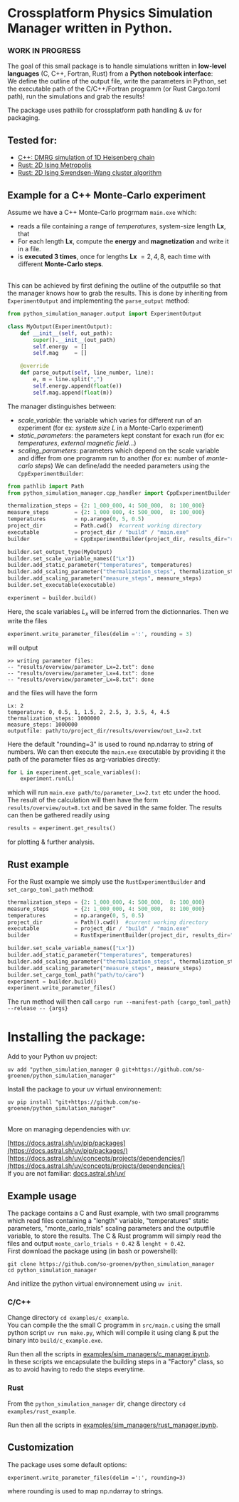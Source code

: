 # Crossplatform Physics Simulation Manager written in Python. 
### WORK IN PROGRESS

The goal of this small package is to handle simulations written in **low-level languages** (C, C++, Fortran, Rust) from a **Python notebook interface**:
<br>
We define the outline of the output file, write the parameters in Python, set the executable path of the C/C++/Fortran programm (or Rust Cargo.toml path), run the simulations and grab the results!<br> 


The package uses pathlib for crossplatform path handling & uv for packaging.<br>
## Tested for:
* [C++: DMRG simulation of 1D Heisenberg chain](https://github.com/so-groenen/DMRG_Antiferro_S-1_Heisenberg_chain)
* [Rust: 2D Ising Metropolis](https://github.com/so-groenen/2d_ising_in_rust)
* [Rust: 2D Ising Swendsen-Wang cluster algorithm](https://github.com/so-groenen/swendsen_wang_ising_rust)
<!-- * [C++: DMRG simulation of 1D Heisenberg chain](https://github.com/so-groenen/DMRG_Antiferro_S-1_Heisenberg_chain) -->

## Example for a C++ Monte-Carlo experiment

Assume we have a C++ Monte-Carlo progrmam `main.exe` which:
* reads a file containing a range of *temperatures*, system-size length **Lx**, that
* For each length **Lx**, compute the **energy** and **magnetization** and write it in a file.
* is **executed 3 times**, once for lengths **Lx** $=2,4,8$, each time with different **Monte-Carlo steps**.

<br> This can be achieved by first defining the outline of the outputfile so that the manager knows how to grab the results. This is done by inheriting from `ExperimentOutput` and implementing the `parse_output` method:

```Python
from python_simulation_manager.output import ExperimentOutput

class MyOutput(ExperimentOutput):
    def __init__(self, out_path):
        super().__init__(out_path)
        self.energy  = []
        self.mag     = []

    @override
    def parse_output(self, line_number, line):
        e, m = line.split(",")
        self.energy.append(float(e))
        self.mag.append(float(m))
```
The manager distinguishes between:
* *scale_variable*: the variable which varies for different run of an experiment (for ex: *system size* $L$ in a Monte-Carlo experiment)
* *static_parameters*: the parameters kept constant for exach run (for ex: *temperatures*, *external magnetic field*...)
* *scaling_parameters*: parameters which depend on the scale variable and differ from one programm run to another (for ex: number of *monte-carlo steps*)
We can define/add the needed parameters using the `CppExperimentBuilder`:

```python
from pathlib import Path
from python_simulation_manager.cpp_handler import CppExperimentBuilder

thermalization_steps = {2: 1_000_000, 4: 500_000,  8: 100_000}
measure_steps        = {2: 1_000_000, 4: 500_000,  8: 100_000}
temperatures         = np.arange(0, 5, 0.5)
project_dir          = Path.cwd()  #current working directory
executable           = project_dir / "build" / "main.exe"
builder              = CppExperimentBuilder(project_dir, results_dir="results", exp_name="overview")

builder.set_output_type(MyOutput)
builder.set_scale_variable_names(["Lx"])
builder.add_static_parameter("temperatures", temperatures)
builder.add_scaling_parameter("thermalization_steps", thermalization_steps)
builder.add_scaling_parameter("measure_steps", measure_steps)
builder.set_executable(executable)

experiment = builder.build()
```
Here, the scale variables $L_x$ will be inferred from the dictionnaries.
Then we write the files
```python
experiment.write_parameter_files(delim =':', rounding = 3)
```
will output
```
>> writing parameter files:
-- "results/overview/parameter_Lx=2.txt": done
-- "results/overview/parameter_Lx=4.txt": done
-- "results/overview/parameter_Lx=8.txt": done
``` 
and the files will have the form
```
Lx: 2
temperature: 0, 0.5, 1, 1.5, 2, 2.5, 3, 3.5, 4, 4.5
thermalization_steps: 1000000
measure_steps: 1000000
outputfile: path/to/project_dir/results/overview/out_Lx=2.txt
```
Here the default "rounding=3" is used to round np.ndarray to string of numbers.
We can then execute the `main.exe` executable by providing it the path of the parameter files as arg-variables directly:

```Python
for L in experiment.get_scale_variables():
    experiment.run(L)
```
which will run `main.exe path/to/parameter_Lx=2.txt` etc under the hood. The result of the calculation will then have the form `results/overview/out=8.txt` and be saved in the same folder.
The results can then be gathered readily using

```Python
results = experiment.get_results()
```
for plotting & further analysis.  
## Rust example
For the Rust example we simply use the `RustExperimentBuilder` and `set_cargo_toml_path` method:
```Python
thermalization_steps = {2: 1_000_000, 4: 500_000,  8: 100_000}
measure_steps        = {2: 1_000_000, 4: 500_000,  8: 100_000}
temperatures         = np.arange(0, 5, 0.5)
project_dir          = Path().cwd()  #current working directory
executable           = project_dir / "build" / "main.exe"
builder              = RustExperimentBuilder(project_dir, results_dir="results", exp_name="overview")

builder.set_scale_variable_names(["Lx"])
builder.add_static_parameter("temperatures", temperatures)
builder.add_scaling_parameter("thermalization_steps", thermalization_steps)
builder.add_scaling_parameter("measure_steps", measure_steps)
builder.set_cargo_toml_path("path/to/caro")
experiment = builder.build()
experiment.write_parameter_files()
```
The run method will then call `cargo run --manifest-path {cargo_toml_path} --release -- {args}`

# Installing the package:

Add to your Python uv project:
```
uv add "python_simulation_manager @ git+https://github.com/so-groenen/python_simulation_manager"
```
Install the package to your uv virtual environnement:
```
uv pip install "git+https://github.com/so-groenen/python_simulation_manager"
```
<br>
More on managing dependencies with uv:

[https://docs.astral.sh/uv/pip/packages](https://docs.astral.sh/uv/pip/packages/)  <br>
[https://docs.astral.sh/uv/concepts/projects/dependencies/](https://docs.astral.sh/uv/concepts/projects/dependencies/)  <br>
If you are not familiar: [docs.astral.sh/uv/](https://docs.astral.sh/uv/)

## Example usage
The package contains a C and Rust example, with two small programms which read files containing a "length" variable, "temperatures" static parameters,
"monte_carlo_trials" scaling parameters and the outputfile variable, to store the results. The C & Rust programm will simply read the files
and output `monte_carlo_trials + 0.42` & `lenght + 0.42`.<br>
First download the package using (in bash or powershell):
```
git clone https://github.com/so-groenen/python_simulation_manager
cd python_simulation_manager
```
And initlize the python virtual environnement using `uv init`.
### C/C++
Change directory `cd examples/c_example`.<br>
You can compile the the small C programm in `src/main.c` using the small python script `uv run make.py`, which will compile it using clang & put the binary into `build/c_example.exe`.<br>

Run then all the scripts in [examples/sim_managers/c_manager.ipynb](examples/sim_managers/c_manager.ipynb).<br>
In these scripts we encapsulate the building steps in a "Factory" class, so as to avoid having to redo the steps everytime.
### Rust
From the `python_simulation_manager` dir, change directory `cd examples/rust_example`.<br>

Run then all the scripts in [examples/sim_managers/rust_manager.ipynb](examples/sim_managers/rust_manager.ipynb).<br>

## Customization
The package uses some default options:
```
experiment.write_parameter_files(delim =':', rounding=3)
```
where rounding is used to map np.ndarray to strings.
 
